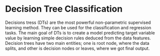 # Decision Tree Classification
Decisions tress (DTs) are the most powerful non-parametric supervised learning method. They can be used for the classification and regression tasks. The main goal of DTs is to create a model predicting target variable value by learning simple decision rules deduced from the data features. Decision trees have two main entities; one is root node, where the data splits, and other is decision nodes or leaves, where we got final output.